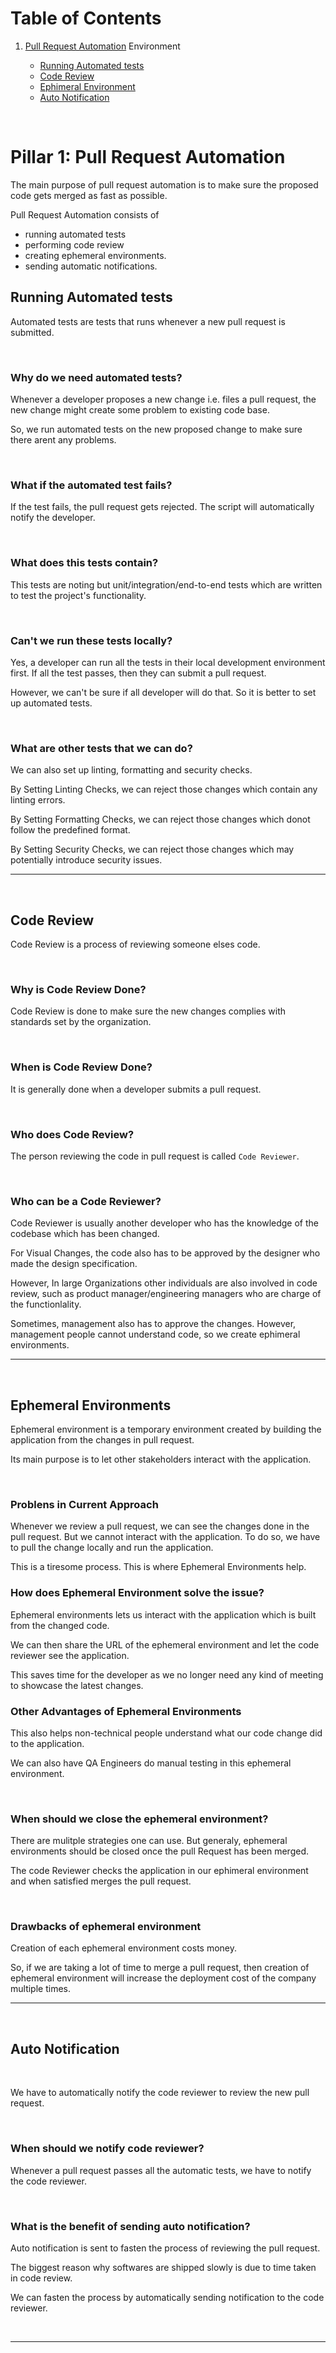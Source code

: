 # Table of Contents

1. [Pull Request Automation](#pull-request-automation) Environment

   - [Running Automated tests](#automated-tests)
   - [Code Review](#code-review)
   - [Ephimeral Environment](#ephimeral-environment)
   - [Auto Notification](#auto-notification)

<br>

# Pillar 1: Pull Request Automation <a name="pull-request-automation"></a>

The main purpose of pull request automation is to make sure the proposed code gets merged as fast as possible.

Pull Request Automation consists of

- running automated tests
- performing code review
- creating ephemeral environments.
- sending automatic notifications.

## Running Automated tests <a name="automated-tests"></a>

Automated tests are tests that runs whenever a new pull request is submitted.

<br>

### Why do we need automated tests?

Whenever a developer proposes a new change i.e. files a pull request, the new change might create some problem to existing code base.

So, we run automated tests on the new proposed change to make sure there arent any problems.

<br>

### What if the automated test fails?

If the test fails, the pull request gets rejected. The script will automatically notify the developer.

<br>

### What does this tests contain?

This tests are noting but unit/integration/end-to-end tests which are written to test the project's functionality.

<br>

### Can't we run these tests locally?

Yes, a developer can run all the tests in their local development environment first. If all the test passes, then they can submit a pull request.

However, we can't be sure if all developer will do that. So it is better to set up automated tests.

<br>

### What are other tests that we can do?

We can also set up linting, formatting and security checks.

By Setting Linting Checks, we can reject those changes which contain any linting errors.

By Setting Formatting Checks, we can reject those changes which donot follow the predefined format.

By Setting Security Checks, we can reject those changes which may potentially introduce security issues.

<hr>
<br>

## Code Review <a name="code-review"></a>

Code Review is a process of reviewing someone elses code.

<br>

### Why is Code Review Done?

Code Review is done to make sure the new changes complies with standards set by the organization.

<br>

### When is Code Review Done?

It is generally done when a developer submits a pull request.

<br>

### Who does Code Review?

The person reviewing the code in pull request is called `Code Reviewer`.

<br>

### Who can be a Code Reviewer?

Code Reviewer is usually another developer who has the knowledge of the codebase which has been changed.

For Visual Changes, the code also has to be approved by the designer who made the design specification.

However, In large Organizations other individuals are also involved in code review, such as product manager/engineering managers who are charge of the functionlality.

Sometimes, management also has to approve the changes. However, management people cannot understand code, so we create ephimeral environments.

<hr>
<br>

## Ephemeral Environments <a name="ephimeral-environment"></a>

Ephemeral environment is a temporary environment created by building the application from the changes in pull request.

Its main purpose is to let other stakeholders interact with the application.

<br>

### Problens in Current Approach

Whenever we review a pull request, we can see the changes done in the pull request. But we cannot interact with the application. To do so, we have to pull the change locally and run the application.

This is a tiresome process. This is where Ephemeral Environments help.

### How does Ephemeral Environment solve the issue?

Ephemeral environments lets us interact with the application which is built from the changed code.

We can then share the URL of the ephemeral environment and let the code reviewer see the application.

This saves time for the developer as we no longer need any kind of meeting to showcase the latest changes.

### Other Advantages of Ephemeral Environments

This also helps non-technical people understand what our code change did to the application.

We can also have QA Engineers do manual testing in this ephemeral environment.

<br>

### When should we close the ephemeral environment?

There are mulitple strategies one can use. But generaly, ephemeral environments should be closed once the pull Request has been merged.

The code Reviewer checks the application in our ephimeral environment and when satisfied merges the pull request.

<br>

### Drawbacks of ephemeral environment

Creation of each ephemeral environment costs money.

So, if we are taking a lot of time to merge a pull request, then creation of ephemeral environment will increase the deployment cost of the company multiple times.

<hr>
<br>

## Auto Notification <a name="auto-notification"></a>

<br>

We have to automatically notify the code reviewer to review the new pull request.

<br>

### When should we notify code reviewer?

Whenever a pull request passes all the automatic tests, we have to notify the code reviewer.

<br>

### What is the benefit of sending auto notification?

Auto notification is sent to fasten the process of reviewing the pull request.

The biggest reason why softwares are shipped slowly is due to time taken in code review.

We can fasten the process by automatically sending notification to the code reviewer.

<br>
<hr>
